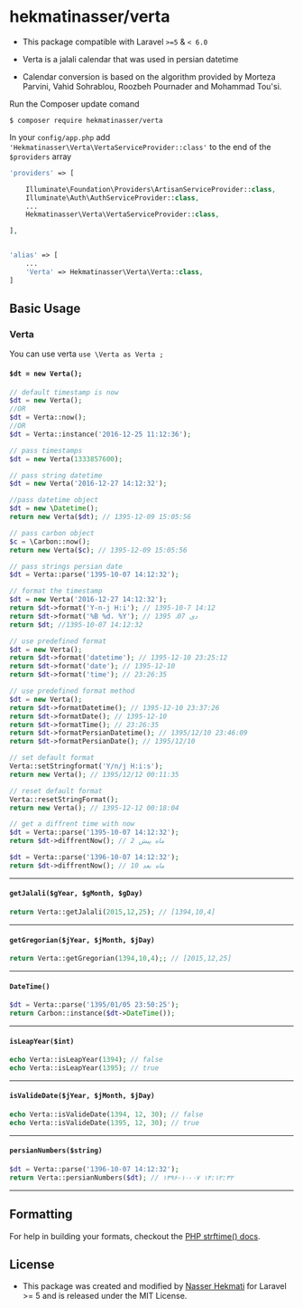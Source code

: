 
hekmatinasser/verta
======
- This package compatible with Laravel `>=5` & `< 6.0`

- Verta is a jalali calendar that was used in persian datetime

- Calendar conversion is based on the algorithm provided by Morteza Parvini, Vahid Sohrablou, Roozbeh Pournader and Mohammad Tou'si.

Run the Composer update comand

    $ composer require hekmatinasser/verta

In your `config/app.php` add `'Hekmatinasser\Verta\VertaServiceProvider::class'` to the end of the `$providers` array

```php
'providers' => [

    Illuminate\Foundation\Providers\ArtisanServiceProvider::class,
    Illuminate\Auth\AuthServiceProvider::class,
    ...
    Hekmatinasser\Verta\VertaServiceProvider::class,

],


'alias' => [
    ...
    'Verta' => Hekmatinasser\Verta\Verta::class,
]
```

<a name="basic-usage"></a>
## Basic Usage

### Verta
You can use verta
`use \Verta as Verta ;`
#### `$dt = new Verta();`
``` php
// default timestamp is now
$dt = new Verta();
//OR
$dt = Verta::now();
//OR
$dt = Verta::instance('2016-12-25 11:12:36');

// pass timestamps
$dt = new Verta(1333857600);

// pass string datetime
$dt = new Verta('2016-12-27 14:12:32');

//pass datetime object
$dt = new \Datetime();
return new Verta($dt); // 1395-12-09 15:05:56

// pass carbon object
$c = \Carbon::now();
return new Verta($c); // 1395-12-09 15:05:56

// pass strings persian date
$dt = Verta::parse('1395-10-07 14:12:32');

// format the timestamp
$dt = new Verta('2016-12-27 14:12:32');
return $dt->format('Y-n-j H:i'); // 1395-10-7 14:12
return $dt->format('%B %d، %Y'); // دی 07، 1395
return $dt; //1395-10-07 14:12:32

// use predefined format
$dt = new Verta();
return $dt->format('datetime'); // 1395-12-10 23:25:12
return $dt->format('date'); // 1395-12-10
return $dt->format('time'); // 23:26:35

// use predefined format method
$dt = new Verta();
return $dt->formatDatetime(); // 1395-12-10 23:37:26
return $dt->formatDate(); // 1395-12-10
return $dt->formatTime(); // 23:26:35
return $dt->formatPersianDatetime(); // 1395/12/10 23:46:09
return $dt->formatPersianDate(); // 1395/12/10

// set default format
Verta::setStringformat('Y/n/j H:i:s');
return new Verta(); // 1395/12/12 00:11:35

// reset default format
Verta::resetStringFormat();
return new Verta(); // 1395-12-12 00:18:04

// get a diffrent time with now
$dt = Verta::parse('1395-10-07 14:12:32');
return $dt->diffrentNow(); // 2 ماه پیش

$dt = Verta::parse('1396-10-07 14:12:32');
return $dt->diffrentNow(); // 10 ماه بعد
```

---
#### `getJalali($gYear, $gMonth, $gDay)`
```php
return Verta::getJalali(2015,12,25); // [1394,10,4]
```
---
#### `getGregorian($jYear, $jMonth, $jDay)`
```php
return Verta::getGregorian(1394,10,4);; // [2015,12,25]
```

---
#### `DateTime()`
```php
$dt = Verta::parse('1395/01/05 23:50:25');
return Carbon::instance($dt->DateTime());

```
---
#### `isLeapYear($int)`
```php
echo Verta::isLeapYear(1394); // false
echo Verta::isLeapYear(1395); // true
```
---
#### `isValideDate($jYear, $jMonth, $jDay)`
```php
echo Verta::isValideDate(1394, 12, 30); // false
echo Verta::isValideDate(1395, 12, 30); // true
```
---
#### `persianNumbers($string)`
```php
$dt = Verta::parse('1396-10-07 14:12:32');
return Verta::persianNumbers($dt); // ۱۳۹۶-۱۰-۰۷ ۱۴:۱۲:۳۲
```
---
## Formatting ##

For help in building your formats, checkout the [PHP strftime() docs](http://php.net/manual/en/function.strftime.php).

## License ##
-  This package was created and modified by [Nasser Hekmati](https://github.com/hekmatinasser) for Laravel >= 5 and is released under the MIT License.
